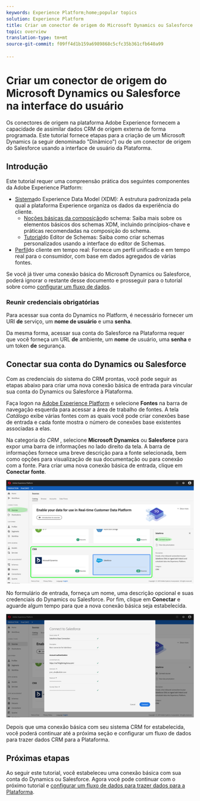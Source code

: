 ```yaml
---
keywords: Experience Platform;home;popular topics
solution: Experience Platform
title: Criar um conector de origem do Microsoft Dynamics ou Salesforce na interface do usuário
topic: overview
translation-type: tm+mt
source-git-commit: f09ff4d1b159a6989868c5cfc35b361cfb640a99

---
```



# Criar um conector de origem do Microsoft Dynamics ou Salesforce na interface do usuário

Os conectores de origem na plataforma Adobe Experience fornecem a capacidade de assimilar dados CRM de origem externa de forma programada. Este tutorial fornece etapas para a criação de um Microsoft Dynamics (a seguir denominado &quot;Dinâmico&quot;) ou de um conector de origem do Salesforce usando a interface de usuário da Plataforma.

## Introdução

Este tutorial requer uma compreensão prática dos seguintes componentes da Adobe Experience Platform:

* [Sistema](../../../../../xdm/home.md)do Experience Data Model (XDM): A estrutura padronizada pela qual a plataforma Experience organiza os dados da experiência do cliente.
   * [Noções básicas da composição](../../../../../xdm/schema/composition.md)do schema: Saiba mais sobre os elementos básicos dos schemas XDM, incluindo princípios-chave e práticas recomendadas na composição do schema.
   * [Tutorial](../../../../../xdm/tutorials/create-schema-ui.md)do Editor de Schemas: Saiba como criar schemas personalizados usando a interface do editor de Schemas.
* [Perfil](../../../../../profile/home.md)do cliente em tempo real: Fornece um perfil unificado e em tempo real para o consumidor, com base em dados agregados de várias fontes.

Se você já tiver uma conexão básica do Microsoft Dynamics ou Salesforce, poderá ignorar o restante desse documento e prosseguir para o tutorial sobre como [configurar um fluxo de dados](../../dataflow/crm.md).

### Reunir credenciais obrigatórias

Para acessar sua conta do Dynamics no Platform, é necessário fornecer um URI **de** serviço, um **nome de usuário** e uma **senha**.

Da mesma forma, acessar sua conta do Salesforce na Plataforma requer que você forneça um URL **de** ambiente, um **nome** de usuário, uma **senha** e um token **de** segurança.

## Conectar sua conta do Dynamics ou Salesforce

Com as credenciais do sistema do CRM prontas, você pode seguir as etapas abaixo para criar uma nova conexão básica de entrada para vincular sua conta do Dynamics ou Salesforce à Plataforma.

Faça logon na <a href="https://platform.adobe.com" target="_blank">Adobe Experience Platform</a> e selecione **Fontes** na barra de navegação esquerda para acessar a área de trabalho de fontes. A tela *Catálogo* exibe várias fontes com as quais você pode criar conexões base de entrada e cada fonte mostra o número de conexões base existentes associadas a elas.

Na categoria do *CRM* , selecione **Microsoft Dynamics** ou **Salesforce** para expor uma barra de informações no lado direito da tela. A barra de informações fornece uma breve descrição para a fonte selecionada, bem como opções para visualização de sua documentação ou para conexão com a fonte. Para criar uma nova conexão básica de entrada, clique em **Conectar fonte**.

![](../../../../images/tutorials/create/salesforce/sf_sources_catalog.png)

No formulário de entrada, forneça um nome, uma descrição opcional e suas credenciais do Dynamics ou Salesforce. Por fim, clique em **Conectar** e aguarde algum tempo para que a nova conexão básica seja estabelecida.

![](../../../../images/tutorials/create/salesforce/sf_credentials.png)

Depois que uma conexão básica com seu sistema CRM for estabelecida, você poderá continuar até a próxima seção e configurar um fluxo de dados para trazer dados CRM para a Plataforma.

## Próximas etapas

Ao seguir este tutorial, você estabeleceu uma conexão básica com sua conta do Dynamics ou Salesforce. Agora você pode continuar com o próximo tutorial e [configurar um fluxo de dados para trazer dados para a Plataforma](../../dataflow/crm.md).